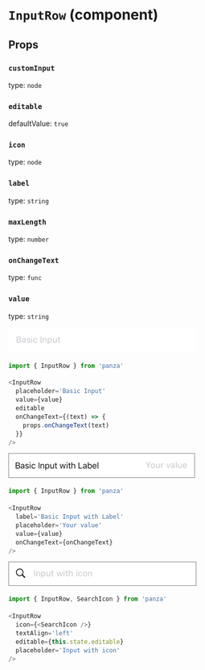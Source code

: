 `InputRow` (component)
======================



Props
-----

### `customInput`

type: `node`


### `editable`

defaultValue: `true`


### `icon`

type: `node`


### `label`

type: `string`


### `maxLength`

type: `number`


### `onChangeText`

type: `func`


### `value`

type: `string`

![Input Row](images/InputRow.png)

```javascript
import { InputRow } from 'panza'

<InputRow
  placeholder='Basic Input'
  value={value}
  editable
  onChangeText={(text) => {
    props.onChangeText(text)
  }}
/>
```

![Input row with label](images/InputRowLabel.png)
```javascript
import { InputRow } from 'panza'

<InputRow
  label='Basic Input with Label'
  placeholder='Your value'
  value={value}
  onChangeText={onChangeText}
/>
```

![Input row with icon](images/InputRowIcon.png)
```javascript
import { InputRow, SearchIcon } from 'panza'

<InputRow
  icon={<SearchIcon />}
  textAlign='left'
  editable={this.state.editable}
  placeholder='Input with icon'
/>
```
